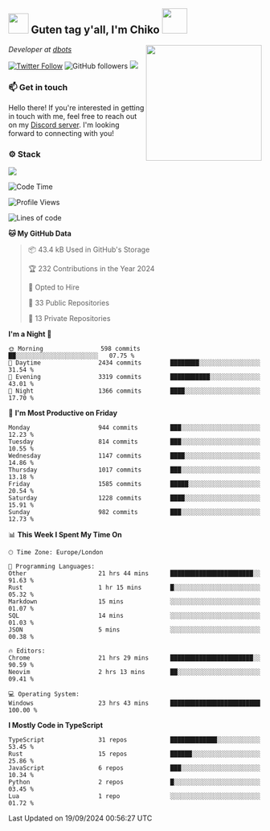 <h2><img src="https://cdn.discordapp.com/emojis/1100181376730402906.gif?quality=lossless" width="40"> Guten tag y'all, I'm Chiko <img src="https://a.ppy.sh/15907233" width="50"></h2>
<a href="https://cataas.com"><img align='right' src="https://cataas.com/cat" width="230"></a>
<p><em>Developer at <a href="https://github.com/dbotsfun">dbots</a></em></p>

[![Twitter Follow](https://img.shields.io/twitter/follow/chikoxq?label=Follow)](https://twitter.com/intent/follow?screen_name=chikoxq)
![GitHub followers](https://img.shields.io/github/followers/chikof?label=Follow&style=social)
![](https://komarev.com/ghpvc/?username=chikof&color=blue)

### 📫 Get in touch
Hello there! If you're interested in getting in touch with me, feel free to reach out on my [Discord server](https://discord.gg/sejc7TnX6N). I'm looking forward to connecting with you!

### ⚙️ Stack
[![](https://skillicons.dev/icons?i=git,kubernetes,docker,js,ts,cloudflare,css,deno,express,graphql,html,mongodb,nestjs,py,react,apollo,bash,java,lua,nextjs,netlify,nodejs,ps,powershell,rust,neovim,tauri,sentry,postgres,tailwind,prisma,actix,workers)](https://skillicons.dev)

<!--START_SECTION:waka-->
![Code Time](http://img.shields.io/badge/Code%20Time-1%2C829%20hrs%2056%20mins-blue)

![Profile Views](http://img.shields.io/badge/Profile%20Views-0-blue)

![Lines of code](https://img.shields.io/badge/From%20Hello%20World%20I%27ve%20Written-6.6%20million%20lines%20of%20code-blue)

**🐱 My GitHub Data** 

> 📦 43.4 kB Used in GitHub's Storage 
 > 
> 🏆 232 Contributions in the Year 2024
 > 
> 💼 Opted to Hire
 > 
> 📜 33 Public Repositories 
 > 
> 🔑 13 Private Repositories 
 > 
**I'm a Night 🦉** 

```text
🌞 Morning                598 commits         ██░░░░░░░░░░░░░░░░░░░░░░░   07.75 % 
🌆 Daytime                2434 commits        ████████░░░░░░░░░░░░░░░░░   31.54 % 
🌃 Evening                3319 commits        ███████████░░░░░░░░░░░░░░   43.01 % 
🌙 Night                  1366 commits        ████░░░░░░░░░░░░░░░░░░░░░   17.70 % 
```
📅 **I'm Most Productive on Friday** 

```text
Monday                   944 commits         ███░░░░░░░░░░░░░░░░░░░░░░   12.23 % 
Tuesday                  814 commits         ███░░░░░░░░░░░░░░░░░░░░░░   10.55 % 
Wednesday                1147 commits        ████░░░░░░░░░░░░░░░░░░░░░   14.86 % 
Thursday                 1017 commits        ███░░░░░░░░░░░░░░░░░░░░░░   13.18 % 
Friday                   1585 commits        █████░░░░░░░░░░░░░░░░░░░░   20.54 % 
Saturday                 1228 commits        ████░░░░░░░░░░░░░░░░░░░░░   15.91 % 
Sunday                   982 commits         ███░░░░░░░░░░░░░░░░░░░░░░   12.73 % 
```


📊 **This Week I Spent My Time On** 

```text
🕑︎ Time Zone: Europe/London

💬 Programming Languages: 
Other                    21 hrs 44 mins      ███████████████████████░░   91.63 % 
Rust                     1 hr 15 mins        █░░░░░░░░░░░░░░░░░░░░░░░░   05.32 % 
Markdown                 15 mins             ░░░░░░░░░░░░░░░░░░░░░░░░░   01.07 % 
SQL                      14 mins             ░░░░░░░░░░░░░░░░░░░░░░░░░   01.03 % 
JSON                     5 mins              ░░░░░░░░░░░░░░░░░░░░░░░░░   00.38 % 

🔥 Editors: 
Chrome                   21 hrs 29 mins      ███████████████████████░░   90.59 % 
Neovim                   2 hrs 13 mins       ██░░░░░░░░░░░░░░░░░░░░░░░   09.41 % 

💻 Operating System: 
Windows                  23 hrs 43 mins      █████████████████████████   100.00 % 
```

**I Mostly Code in TypeScript** 

```text
TypeScript               31 repos            █████████████░░░░░░░░░░░░   53.45 % 
Rust                     15 repos            ██████░░░░░░░░░░░░░░░░░░░   25.86 % 
JavaScript               6 repos             ███░░░░░░░░░░░░░░░░░░░░░░   10.34 % 
Python                   2 repos             █░░░░░░░░░░░░░░░░░░░░░░░░   03.45 % 
Lua                      1 repo              ░░░░░░░░░░░░░░░░░░░░░░░░░   01.72 % 
```




 Last Updated on 19/09/2024 00:56:27 UTC
<!--END_SECTION:waka-->


<!--
<p align="center">
     <a href="https://discord.gg/HhybNhchcC"><img src="https://invidget.switchblade.xyz/sejc7TnX6N" align="center" ><a>
</p> 
-->
